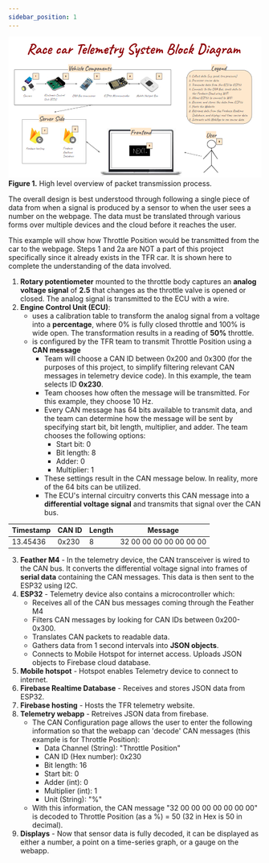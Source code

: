 ```yaml
---
sidebar_position: 1
---
```


![system diagram](/img/system_block_diagram.png)  
**Figure 1.** High level overview of packet transmission process.

The overall design is best understood through following a single piece of data from when a signal is produced by a sensor to when the user sees a number on the webpage. The data must be translated through various forms over multiple devices and the cloud before it reaches the user. 

This example will show how Throttle Position would be transmitted from the car to the webpage. Steps 1 and 2a are NOT a part of this project specifically since it already exists in the TFR car. It is shown here to complete the understanding of the data involved.

1. **Rotary potentiometer** mounted to the throttle body captures an **analog voltage signal** of **2.5** that changes as the throttle valve is opened or closed. The analog signal is transmitted to the ECU with a wire.
2. **Engine Control Unit (ECU)**: 
    - uses a calibration table to transform the analog signal from a voltage into a **percentage**, where 0% is fully closed throttle and 100% is wide open. The transformation results in a reading of **50%** throttle. 
    - is configured by the TFR team to transmit Throttle Position using a **CAN message**
        - Team will choose a CAN ID between 0x200 and 0x300 (for the purposes of this project, to simplify filtering relevant CAN messages in telemetry device code). In this example, the team selects ID **0x230**.
        - Team chooses how often the message will be transmitted. For this example, they choose 10 Hz.
        - Every CAN message has 64 bits available to transmit data, and the team can determine how the message will be sent by specifying start bit, bit length, multiplier, and adder. The team chooses the following options:
            - Start bit: 0
            - Bit length: 8
            - Adder: 0
            - Multiplier: 1
        - These settings result in the CAN message below. In reality, more of the 64 bits can be utilized. 
        - The ECU's internal circuitry converts this CAN message into a **differential voltage signal** and transmits that signal over the CAN bus.


| Timestamp     | CAN ID    | Length    | Message    |
| ------        | -------   | --------- | --------  |   
| 13.45436      | 0x230     | 8         | 32 00 00 00 00 00 00 00 |


3. **Feather M4** - In the telemetry device, the CAN transceiver is wired to the CAN bus. It converts the differential voltage signal into frames of **serial data** containing the CAN messages. This data is then sent to the ESP32 using I2C.
4. **ESP32** - Telemetry device also contains a microcontroller which:
    - Receives all of the CAN bus messages coming through the Feather M4
    - Filters CAN messages by looking for CAN IDs between 0x200-0x300.
    - Translates CAN packets to readable data.
    - Gathers data from 1 second intervals into **JSON objects**.
    - Connects to Mobile Hotspot for internet access. Uploads JSON objects to Firebase cloud database.
5. **Mobile hotspot** - Hotspot enables Telemetry device to connect to internet.
6. **Firebase Realtime Database** - Receives and stores JSON data from ESP32.
7. **Firebase hosting** - Hosts the TFR telemetry website.
8. **Telemetry webapp** - Retreives JSON data from firebase.
    - The CAN Configuration page allows the user to enter the following information so that the webapp can 'decode' CAN messages (this example is for Throttle Position):
        - Data Channel (String): "Throttle Position"
        - CAN ID (Hex number): 0x230
        - Bit length: 16
        - Start bit: 0
        - Adder (int): 0
        - Multiplier (int): 1
        - Unit (String): "%"
    - With this information, the CAN message "32 00 00 00 00 00 00 00" is decoded to Throttle Position (as a %) = 50 (32 in Hex is 50 in decimal).
9. **Displays** - Now that sensor data is fully decoded, it can be displayed as either a number, a point on a time-series graph, or a gauge on the webapp.


<!-- 
{
    "data_points": [
        {
            "can_id": "4EC"
            "data": "32 00 00 00 00 00 00 00"
            "timestamp": 13.5
        }
        {
            "can_id": "4EC"
            "data": "35 00 00 00 00 00 00 00"
            "timestamp": 13.6
        }        
        {
            "can_id": "4EC"
            "data": "38 00 00 00 00 00 00 00"
            "timestamp": 13.7
        }        
        {
            "can_id": "4EC"
            "data": "34 00 00 00 00 00 00 00"
            "timestamp": 13.8
        }
        {
            "can_id": "4EC"
            "data": "34 00 00 00 00 00 00 00"
            "timestamp": 13.9
        }
    ]
}

''' -->